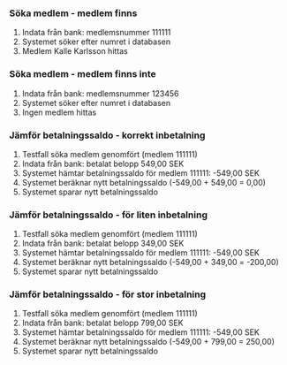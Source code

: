 ### Söka medlem - medlem finns
1. Indata från bank: medlemsnummer 111111
2. Systemet söker efter numret i databasen
3. Medlem Kalle Karlsson hittas

### Söka medlem - medlem finns inte
1. Indata från bank: medlemsnummer 123456
2. Systemet söker efter numret i databasen
3. Ingen medlem hittas

### Jämför betalningssaldo - korrekt inbetalning
1. Testfall söka medlem genomfört (medlem 111111)
2. Indata från bank: betalat belopp 549,00 SEK
3. Systemet hämtar betalningssaldo för medlem 111111: -549,00 SEK
4. Systemet beräknar nytt betalningssaldo (-549,00 + 549,00 = 0,00) 
5. Systemet sparar nytt betalningssaldo

### Jämför betalningssaldo - för liten inbetalning
1. Testfall söka medlem genomfört (medlem 111111)
2. Indata från bank: betalat belopp 349,00 SEK
3. Systemet hämtar betalningssaldo för medlem 111111: -549,00 SEK
4. Systemet beräknar nytt betalningssaldo (-549,00 + 349,00 = -200,00) 
5. Systemet sparar nytt betalningssaldo

### Jämför betalningssaldo - för stor inbetalning
1. Testfall söka medlem genomfört (medlem 111111)
2. Indata från bank: betalat belopp 799,00 SEK
3. Systemet hämtar betalningssaldo för medlem 111111: -549,00 SEK
4. Systemet beräknar nytt betalningssaldo (-549,00 + 799,00 = 250,00) 
5. Systemet sparar nytt betalningssaldo





